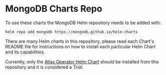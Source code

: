 # MongoDB Charts Repo

To use these charts the MongoDB Helm repository needs to be added with:

```shell
helm repo add mongodb https://mongodb.github.io/helm-charts
```

There are many Helm charts in this repository, please read each Chart's README
file for instructions on how to install each particular Helm Chart and its
capabilities.

Currently, only the [Atlas Operator Helm Chart](./atlas-operator) should be
installed from this repository and it is considered a _Trial_.
